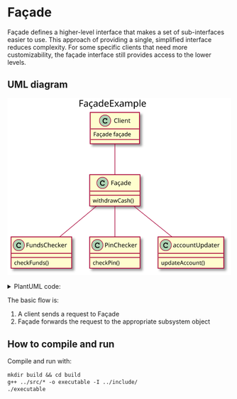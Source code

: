 # Façade
Façade defines a higher-level interface that makes a set of sub-interfaces easier to use. This approach of providing a single, simplified interface reduces complexity.
For some specific clients that need more customizability, the façade interface still provides access to the lower levels.

## UML diagram
![FacadePattern](../../uml_diagrams/facade.svg)

<details>
<summary>PlantUML code:</summary>

```
@startuml
title FaçadeExample

class Client{
    Façade façade
}

class Façade{
    withdrawCash()
}

class FundsChecker{
    checkFunds()
}

class PinChecker{
    checkPin()
}

class accountUpdater{
    updateAccount()
}

Façade -- FundsChecker
Façade -- PinChecker
Façade -- accountUpdater
Client -- Façade


@enduml

```

</details>

The basic flow is:
1. A client sends a request to Façade
2. Façade forwards the request to the appropriate subsystem object

## How to compile and run
Compile and run with:
```
mkdir build && cd build
g++ ../src/* -o executable -I ../include/
./executable
```
